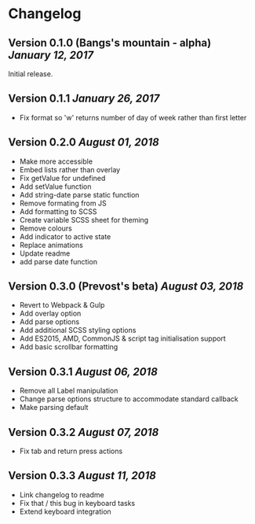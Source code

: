 # Changelog

## Version 0.1.0 (Bangs's mountain - alpha) ***January 12, 2017***

Initial release.

## Version 0.1.1 ***January 26, 2017***

* Fix format so 'w' returns number of day of week rather than first letter

## Version 0.2.0 ***August 01, 2018***

* Make more accessible
* Embed lists rather than overlay
* Fix getValue for undefined
* Add setValue function
* Add string-date parse static function
* Remove formating from JS
* Add formatting to SCSS
* Create variable SCSS sheet for theming
* Remove colours
* Add indicator to active state
* Replace animations
* Update readme
* add parse date function

## Version 0.3.0 (Prevost's beta) ***August 03, 2018***

* Revert to Webpack & Gulp
* Add overlay option
* Add parse options
* Add additional SCSS styling options
* Add ES2015, AMD, CommonJS & script tag initialisation support
* Add basic scrollbar formatting

## Version 0.3.1 ***August 06, 2018***

* Remove all Label manipulation
* Change parse options structure to accommodate standard callback
* Make parsing default

## Version 0.3.2 ***August 07, 2018***

* Fix tab and return press actions

## Version 0.3.3 ***August 11, 2018***

* Link changelog to readme
* Fix that / this bug in keyboard tasks
* Extend keyboard integration